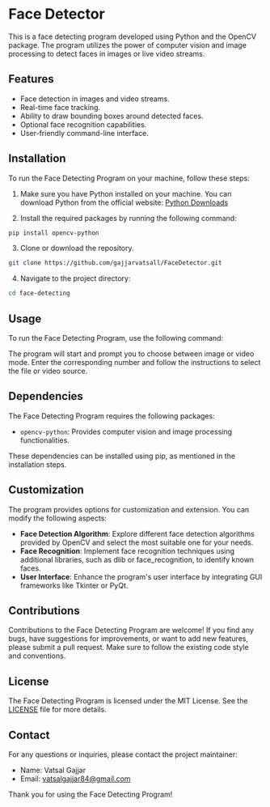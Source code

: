 # Face Detector

This is a face detecting program developed using Python and the OpenCV package. The program utilizes the power of computer vision and image processing to detect faces in images or live video streams.

## Features

- Face detection in images and video streams.
- Real-time face tracking.
- Ability to draw bounding boxes around detected faces.
- Optional face recognition capabilities.
- User-friendly command-line interface.

## Installation

To run the Face Detecting Program on your machine, follow these steps:

1. Make sure you have Python installed on your machine. You can download Python from the official website: [Python Downloads](https://www.python.org/downloads/)

2. Install the required packages by running the following command:

  
```bash
pip install opencv-python
```


3. Clone or download the repository.

  
```bash
git clone https://github.com/gajjarvatsall/FaceDetector.git
```

  
4. Navigate to the project directory:

  
```bash
cd face-detecting
```

## Usage

To run the Face Detecting Program, use the following command:


The program will start and prompt you to choose between image or video mode. Enter the corresponding number and follow the instructions to select the file or video source.

## Dependencies

The Face Detecting Program requires the following packages:

- `opencv-python`: Provides computer vision and image processing functionalities.

These dependencies can be installed using pip, as mentioned in the installation steps.

## Customization

The program provides options for customization and extension. You can modify the following aspects:

- **Face Detection Algorithm**: Explore different face detection algorithms provided by OpenCV and select the most suitable one for your needs.
- **Face Recognition**: Implement face recognition techniques using additional libraries, such as dlib or face_recognition, to identify known faces.
- **User Interface**: Enhance the program's user interface by integrating GUI frameworks like Tkinter or PyQt.

## Contributions

Contributions to the Face Detecting Program are welcome! If you find any bugs, have suggestions for improvements, or want to add new features, please submit a pull request. Make sure to follow the existing code style and conventions.

## License

The Face Detecting Program is licensed under the MIT License. See the [LICENSE](LICENSE) file for more details.

## Contact

For any questions or inquiries, please contact the project maintainer:

- Name: Vatsal Gajjar
- Email: vatsalgajjar84@gmail.com

Thank you for using the Face Detecting Program!
